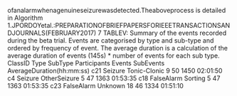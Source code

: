 ofanalarmwhenagenuineseizurewasdetected.Theaboveprocess
is detailed in Algorithm 1.JPORDOYetal.:PREPARATIONOFBRIEFPAPERSFORIEEETRANSACTIONSANDJOURNALS(FEBRUARY2017) 7
TABLEV: Summary of the events recorded during the beta trial. Events are categorised by type and sub-type and ordered by frequency of
event. The average duration is a calculation of the average duration of events (145s) * number of events for each sub type.
ClassID Type SubType Participants Events SubEvents AverageDuration(hh:mm:ss)
c21 Seizure Tonic-Clonic 9 50 1450 02:01:50
c4 Seizure OtherSeizure 5 47 1363 01:53:35
c18 FalseAlarm Sorting 5 47 1363 01:53:35
c23 FalseAlarm Unknown 18 46 1334 01:51:10